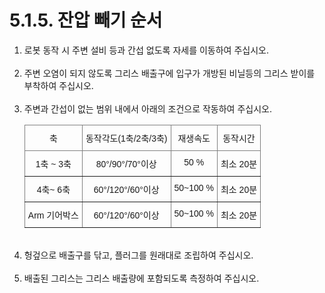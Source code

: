 ﻿# 5.1.5. 잔압 빼기 순서

<ol style="list-style-type:decimal" start="1">
		<li>
          로봇 동작 시 주변 설비 등과 간섭 없도록 자세를 이동하여 주십시오.
        </li><br>			
		<li>
          주변 오염이 되지 않도록 그리스 배출구에 입구가 개방된 비닐등의 그리스 받이를 부착하여 주십시오.
        </li><br>	  
        <li>
        	주변과 간섭이 없는 범위 내에서 아래의 조건으로 작동하여 주십시오.

<br>          
<style type="text/css">
.tg  {border-collapse:collapse;border-spacing:0;}
.tg td{border-color:black;border-style:solid;border-width:1px;font-family:Arial, sans-serif;font-size:14px;
  overflow:hidden;padding:10px 5px;word-break:normal;}
.tg th{border-color:black;border-style:solid;border-width:1px;font-family:Arial, sans-serif;font-size:14px;
  font-weight:normal;overflow:hidden;padding:10px 5px;word-break:normal;}
.tg .tg-c3ow{border-color:inherit;text-align:center;vertical-align:top}
</style>
<table class="tg">
<thead>
  <tr>
    <th class="tg-c3ow">축</th>
    <th class="tg-c3ow">동작각도(1축/2축/3축)</th>
    <th class="tg-c3ow">재생속도</th>
    <th class="tg-c3ow">동작시간</th>
  </tr>
</thead>
<tbody>
  <tr>
    <td class="tg-c3ow">1축 ~ 3축</td>
    <td class="tg-c3ow">80°/90°/70°이상</td>
    <td class="tg-c3ow">50 %</td>
    <td class="tg-c3ow">최소 20분</td>
  </tr>
  <tr>
    <td class="tg-c3ow">4축~ 6축</td>
    <td class="tg-c3ow">60°/120°/60°이상</td>
    <td class="tg-c3ow">50~100 %</td>
    <td class="tg-c3ow">최소 20분</td>
  </tr>
   <tr>
    <td class="tg-c3ow">Arm 기어박스</td>
    <td class="tg-c3ow">60°/120°/60°이상</td>
    <td class="tg-c3ow">50~100 %</td>
    <td class="tg-c3ow">최소 20분</td>
  </tr>
</tbody>
</table>
        </li><br>	
        <li>
          헝겊으로 배출구를 닦고, 플러그를 원래대로 조립하여 주십시오.
        </li><br>	 
        <li>
          배출된 그리스는 그리스 배출량에 포함되도록 측정하여 주십시오.
        </li><br>
</ol>        
